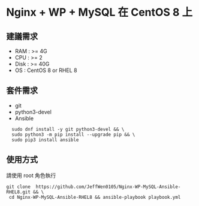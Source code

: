#  Nginx + WP + MySQL 在 CentOS 8 上

## 建議需求

- RAM : >= 4G
- CPU : >= 2
- Disk : >= 40G
- OS : CentOS 8 or RHEL 8

## 套件需求

- git
- python3-devel
- Ansible

```
  sudo dnf install -y git python3-devel && \
  sudo python3 -m pip install --upgrade pip && \
  sudo pip3 install ansible
```


## 使用方式

請使用 root 角色執行

```
git clone  https://github.com/JeffWen0105/Nginx-WP-MySQL-Ansible-RHEL8.git && \
 cd Nginx-WP-MySQL-Ansible-RHEL8 && ansible-playbook playbook.yml
```



